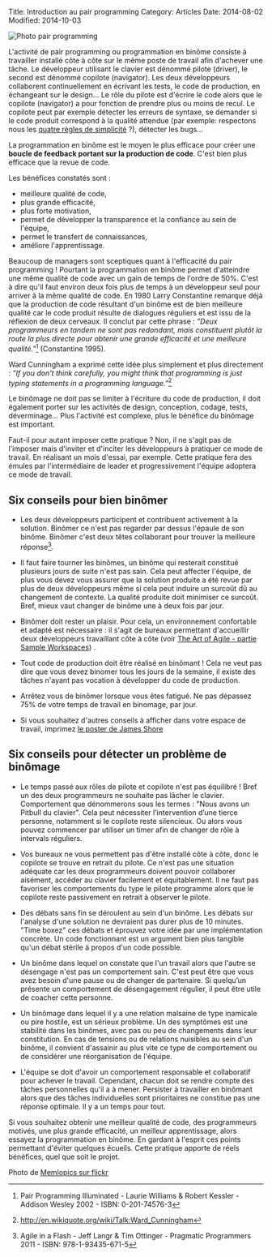 Title: Introduction au pair programming
Category: Articles
Date: 2014-08-02
Modified: 2014-10-03


![Photo pair programming]({filename}/images/photo_pair_programming.jpg) 
 
L'activité de pair programming ou programmation en binôme consiste à
travailler installé côte à côte sur le même poste de travail afin d'achever
une tâche. Le développeur utilisant le clavier est dénommé pilote (driver), le
second est dénommé copilote (navigator). Les deux développeurs collaborent
continuellement en écrivant les tests, le code de production, en échangeant
sur le design... Le rôle du pilote est d'écrire le code alors que le copilote 
(navigator) a pour fonction de prendre plus ou moins de recul. Le
copilote peut par exemple détecter les erreurs de syntaxe, se demander si le
code produit correspond à la qualité attendue (par exemple: respectons nous les [quatre
règles de simplicité](http://c2.com/cgi/wiki?XpSimplicityRules) ?), détecter les bugs...

La programmation en binôme est le moyen le plus efficace pour créer une **boucle
de feedback portant sur la production de code**. C'est bien plus efficace que la
revue de code.

Les bénéfices constatés sont : 

* meilleure qualité de code,
* plus grande efficacité,
* plus forte motivation,
* permet de développer la transparence et la confiance au sein de l'équipe,
* permet le transfert de connaissances,
* améliore l'apprentissage.

Beaucoup de managers sont sceptiques quant à l'efficacité du pair programming
! Pourtant la programmation en binôme permet d'atteindre une même qualité de
code avec un gain de temps de l'ordre de 50%.  C'est à dire qu'il faut environ
deux fois plus de temps à un développeur seul pour arriver à la même  qualité
de code. En 1980 Larry Constantine remarque déjà que la production de code
résultant d'un binôme est de bien meilleure qualité car le code produit
résulte de dialogues réguliers et est issu de la réflexion de deux cerveaux.
Il conclut par cette phrase : *"Deux programmeurs en tandem ne sont pas
redondant, mais constituent plutôt la route la plus directe pour obtenir une
grande efficacité et  une meilleure qualité."*[^PairIllu] (Constantine 1995).

Ward Cunningham a exprimé cette idée plus simplement et plus directement 
 : *"If you don't think carefully, you might think that
programming is just typing statements in a programming language."*[^Ward]

Le binômage ne doit pas se limiter à l'écriture du code de production, il doit
également porter sur les activités de design, conception, codage, tests,
déverminage... Plus l'activité est complexe, plus le bénéfice du binômage est
important.

Faut-il pour autant imposer cette pratique ? Non, il ne s'agit pas de
l'imposer mais d'inviter et d'inciter les développeurs à pratiquer ce mode de
travail. En réalisant un mois d'essai, par exemple. Cette pratique fera des
émules par l'intermédiaire de leader et progressivement l'équipe adoptera
ce mode de travail. 

## Six conseils pour bien binômer

* Les deux développeurs participent et contribuent activement à la solution.
Binômer ce n'est pas regarder par dessus l'épaule de son binôme. Binômer c'est
deux têtes collaborant pour trouver la meilleure réponse[^AgileFlash].

* Il faut faire tourner les binômes, un binôme qui resterait constitué
plusieurs jours de suite n'est pas sain. Cela peut affecter l'équipe, de plus
vous devez vous assurer que la solution produite a été revue par plus de deux
développeurs même si cela peut induire un surcoût dû au changement de
contexte. La qualité produite doit minimiser ce surcoût. Bref, mieux vaut
changer de binôme une à deux fois par jour. 

* Binômer doit rester un plaisir. Pour cela, un environnement
confortable et adapté est nécessaire : il s'agit de bureaux permettant d'accueillir deux
développeurs travaillant côte à côte (voir [The Art of Agile - partie Sample Workspaces](http://www.jamesshore.com/Agile-Book/sit_together.html)) .

* Tout code de production doit être réalisé en binômant ! Cela ne veut pas
dire que vous devez binomer tous les jours de la semaine, il existe des tâches
n'ayant pas vocation à développer du code de production.

* Arrêtez vous de binômer lorsque vous êtes fatigué. Ne pas dépassez 75% de
votre temps de travail en binomage, par jour.

* Si vous souhaitez d'autres conseils à afficher dans votre espace de travail, imprimez 
[le poster de James Shore](http://www.jamesshore.com/Agile-Book/pair_programming.html)

## Six conseils pour détecter un problème de binômage

* Le temps passé aux rôles de pilote et copilote n'est pas équilibré ! Bref un
des deux programmeurs ne souhaite pas lâcher le clavier. Comportement que
dénommerons sous les termes : "Nous avons un Pitbull du clavier". Cela peut
nécessiter l’intervention d’une tierce personne, notamment si le copilote
reste silencieux. Ou alors vous pouvez commencer par utiliser un timer afin de changer
de rôle à intervals réguliers.

* Vos bureaux ne vous permettent pas d'être installé côte à côte, donc le copilote
se trouve en retrait du pilote. Ce n'est pas une situation adéquate car les
deux programmeurs doivent pouvoir collaborer aisément, accéder au clavier
facilement et équitablement. Il ne faut pas favoriser les comportements du
type le pilote programme alors que le copilote reste passivement en retrait à
observer le pilote.

* Des débats sans fin se déroulent au sein d'un binôme. Les débats sur
l'analyse d'une solution ne devraient pas durer plus de 10 minutes. "Time boxez"
ces débats et éprouvez votre idée par une implémentation concrète. Un code
fonctionnant est un argument bien plus tangible qu'un débat stérile à propos
d'un code possible.

* Un binôme dans lequel on constate que l'un travail alors que l'autre se
désengage n'est pas un comportement sain. C'est peut être que vous avez besoin
d'une pause ou de changer de partenaire. Si quelqu’un présente un comportement
de désengagement régulier, il peut être utile de coacher cette personne.

* Un binômage dans lequel il y a une relation malsaine de type inamicale ou
pire hostile, est un sérieux problème. Un des symptômes est une stabilité dans
les binômes, avec pas ou peu de changements dans leur constitution. En cas
de tensions ou de relations nuisibles au sein d'un binôme, il convient d'assainir
au plus vite ce type de comportement ou de considérer une réorganisation de
l'équipe.

* L'équipe se doit d'avoir un comportement responsable et collaboratif pour
achever le travail. Cependant, chacun doit se rendre compte des tâches
personnelles qu'il a à mener. Persister à travailler en binômant alors
que des tâches individuelles sont prioritaires ne constitue pas une réponse 
optimale. Il y a un temps pour tout.

Si vous souhaitez obtenir une meilleur qualité de code, des programmeurs
motivés, une plus grande efficacité, un meilleur apprentissage, alors essayez
la programmation en binôme. En gardant à l'esprit ces points permettant
d'éviter quelques écueils. Cette pratique apporte de réels bénéfices, quel que
soit le projet.

[^PairIllu]: Pair Programming Illuminated - Laurie Williams & Robert Kessler - Addison Wesley 2002 - ISBN: 0-201-74576-3 
[^Ward]: http://en.wikiquote.org/wiki/Talk:Ward_Cunningham
[^AgileFlash]: Agile in a Flash - Jeff Langr & Tim Ottinger - Pragmatic Programmers 2011 - ISBN: 978-1-93435-671-5

Photo de [Memlopics sur flickr](https://www.flickr.com/photos/menlopics/)
